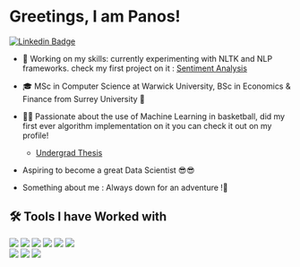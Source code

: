 # Greetings, I am Panos! 

[![Linkedin Badge](https://img.shields.io/badge/LinkedIn-0077B5?style=for-square&logo=linkedin&logoColor=white)](https://www.linkedin.com/in/panagiotis-sotirellos-095087132/)



- 🐣  Working on my skills: currently experimenting with NLTK and NLP frameworks. check my first project on it : [Sentiment Analysis](https://github.com/panossoti/Natural-Language-Processing-)

- 🎓 MSc in Computer Science at Warwick University, BSc in Economics & Finance from Surrey University 🦌

- 🏀🏀 Passionate about the use of Machine Learning in basketball, did my first ever algorithm implementation on it you can check it out on my profile! 
  - [Undergrad Thesis](https://github.com/panossoti/NBA-thesis-projectdis)

- Aspiring to become a great Data Scientist 😎😎

- Something about me : Always down for an adventure !🥽


## 🛠️ Tools I have Worked with

![](https://img.shields.io/badge/Code-Python-informational?style=flat&logo=python&logoColor=white&color=32CD32) 
![](https://img.shields.io/badge/Code-R-informational?style=flat&logo=c%2B%2B&logoColor=white&color=32CD32) 
![](https://img.shields.io/badge/Tools-Jupyter-informational?style=flat&logo=Jupyter&logoColor=white&color=32CD32) 
![](https://img.shields.io/badge/Tools-MySQL-informational?style=flat&logo=mysql&logoColor=white&color=32CD32)
![](https://img.shields.io/badge/Tools-MongoDB-informational?style=flat&logo=mongodb&logoColor=white&color=32CD32)
![](https://img.shields.io/badge/Framework-Pandas-informational?style=flat&logo=PyTorch&logoColor=white&color=32CD32)  
![](https://img.shields.io/badge/Framework-Numpy-informational?style=flat&logo=keras&logoColor=white&color=32CD32)
![](https://img.shields.io/badge/Framework-NLTK-informational?style=flat&logo=keras&logoColor=white&color=32CD32)
![](https://img.shields.io/badge/Framework-Scikit--learn-informational?style=flat&logo=scikit-learn&logoColor=white&color=32CD32)




